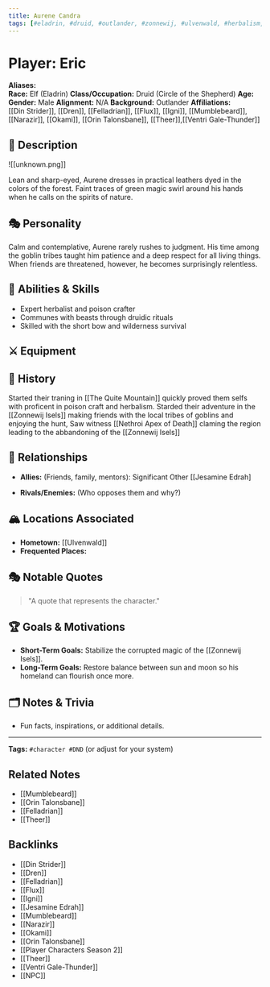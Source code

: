 ```yaml
---
title: Aurene Candra
tags: [#eladrin, #druid, #outlander, #zonnewij, #ulvenwald, #herbalism, #nethroi]
---
```


# Player: Eric

**Aliases:**  
**Race:**  Elf (Eladrin)
**Class/Occupation:**  Druid (Circle of the Shepherd)
**Age:**  
**Gender:**  Male
**Alignment:**  N/A
**Background:**  Outlander
**Affiliations:**  
[[Din Strider]], [[Dren]], [[Felladrian]], [[Flux]], [[Igni]], [[Mumblebeard]], [[Narazir]], [[Okami]], [[Orin Talonsbane]], [[Theer]],[[Ventri Gale-Thunder]] 
## 📝 Description
![[unknown.png]]

Lean and sharp-eyed, Aurene dresses in practical leathers dyed in the colors of the forest. Faint traces of green magic swirl around his hands when he calls on the spirits of nature.

## 🎭 Personality
Calm and contemplative, Aurene rarely rushes to judgment. His time among the goblin tribes taught him patience and a deep respect for all living things. When friends are threatened, however, he becomes surprisingly relentless.
## 🏹 Abilities & Skills
- Expert herbalist and poison crafter
- Communes with beasts through druidic rituals
- Skilled with the short bow and wilderness survival
## ⚔️ Equipment  


## 📖 History  
Started their traning in [[The Quite Mountain]] quickly proved them selfs with proficent in poison craft and herbalism. Starded their adventure in the [[Zonnewij Isels]] making friends with the local tribes of goblins and enjoying the hunt, Saw witness [[Nethroi Apex of Death]] claming the region leading to the abbandoning of the [[Zonnewij Isels]]

## 🧩 Relationships  
- **Allies:** (Friends, family, mentors): Significant Other [[Jesamine Edrah]
 
- **Rivals/Enemies:** (Who opposes them and why?)  

## 🏔️ Locations Associated  
- **Hometown:**  [[Ulvenwald]]
- **Frequented Places:**  

## 🎭 Notable Quotes  
> "A quote that represents the character."

## 🏆 Goals & Motivations
- **Short-Term Goals:** Stabilize the corrupted magic of the [[Zonnewij Isels]].
- **Long-Term Goals:** Restore balance between sun and moon so his homeland can flourish once more.

## 🗂️ Notes & Trivia  
- Fun facts, inspirations, or additional details.  

---
**Tags:** `#character #DND` (or adjust for your system)  


## Related Notes
- [[Mumblebeard]]
- [[Orin Talonsbane]]
- [[Felladrian]]
- [[Theer]]

## Backlinks
- [[Din Strider]]
- [[Dren]]
- [[Felladrian]]
- [[Flux]]
- [[Igni]]
- [[Jesamine Edrah]]
- [[Mumblebeard]]
- [[Narazir]]
- [[Okami]]
- [[Orin Talonsbane]]
- [[Player Characters Season 2]]
- [[Theer]]
- [[Ventri Gale-Thunder]]
- [[NPC]]